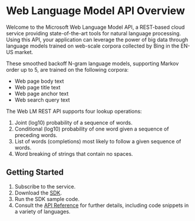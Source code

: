 <!-- 
NavPath: Web Language Model API
LinkLabel: Overview
Url: web-language-model-api/documentation
Weight: 100
-->

# Web Language Model API Overview

Welcome to the Microsoft Web Language Model API, a REST-based cloud service providing state-of-the-art tools for natural language processing. Using this API, your application can leverage the power of big data through language models trained on web-scale corpora collected by Bing in the EN-US market. 

These smoothed backoff N-gram language models, supporting Markov order up to 5, are trained on the following corpora: 

- Web page body text 
- Web page title text 
- Web page anchor text 
- Web search query text 

The Web LM REST API supports four lookup operations:

1. Joint (log10) probability of a sequence of words.  
2. Conditional (log10) probability of one word given a sequence of preceding words. 
3. List of words (completions) most likely to follow a given sequence of words. 
4. Word breaking of strings that contain no spaces. 

## Getting Started

1. Subscribe to the service.
2. Download the [SDK](../Sdk-Sample?api=weblm).
3. Run the SDK sample code. 
4. Consult the [API Reference](https://dev.projectoxford.ai/docs/services/55de9ca4e597ed1fd4e2f104) for further details, including code snippets in a variety of languages.
